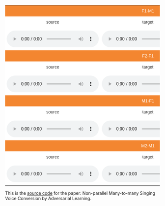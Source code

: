 

<div>

<style type="text/css">
.tg  {border-collapse:collapse;border-spacing:0;border-color:#aaa;width: auto}
.tg td{font-family:Arial, sans-serif;font-size:14px;padding:10px 5px;border-style:solid;border-width:0px;overflow:hidden;word-break:normal;border-color:#aaa;color:#333;background-color:#fff;}
.tg th{font-family:Arial, sans-serif;font-size:14px;font-weight:normal;padding:10px 5px;border-style:solid;border-width:0px;overflow:hidden;word-break:normal;border-color:#aaa;color:#fff;background-color:#f38630;}
.tg .tg-s6z2{text-align:center}
</style>

<table class="tg">
  <tr>
    <th class="tg-s6z2" colspan="3">F1-M1</th>
  </tr>
  <tr>
    <td class="tg-s6z2">source</td>
    <td class="tg-s6z2">target</td>
    <td class="tg-s6z2">converted</td>
  </tr>
  <tr>
    <td class="tg-s6z2">
    <audio controls="controls">
<source type="audio/wav" src="assets/f1-m1/爱上你的悲剧-f1.wav"></source>
    </td>
    <td class="tg-s6z2">
    <audio controls="controls">
<source type="audio/wav" src="assets/f1-m1/冲动的惩罚-m1.wav"></source>
    </td>
    <td class="tg-s6z2">
    <audio controls="controls">
<source type="audio/wav" src="assets/f1-m1/爱上你的悲剧-f1-m1.wav"></source>
    </td>
  </tr>
 


<tr>
    <th class="tg-s6z2" colspan="3">F2-F1</th>
  </tr>
  <tr>
    <td class="tg-s6z2">source</td>
    <td class="tg-s6z2">target</td>
    <td class="tg-s6z2">converted</td>
  </tr>
  <tr>
    <td class="tg-s6z2">
    <audio controls="controls">
<source type="audio/wav" src="assets/f2-f1/昨夜星辰f2.wav"></source>
    </td>
    <td class="tg-s6z2">
    <audio controls="controls">
<source type="audio/wav" src="assets/f2-f1/给电影人的情书.wav"></source>
    </td>
    <td class="tg-s6z2">
    <audio controls="controls">
<source type="audio/wav" src="assets/f2-f1/昨夜星辰f2-f1.wav"></source>
    </td>
  </tr>



 <tr>
    <th class="tg-s6z2" colspan="3">M1-F1</th>
  </tr>
  <tr>
    <td class="tg-s6z2">source</td>
    <td class="tg-s6z2">target</td>
    <td class="tg-s6z2">converted</td>
  </tr>
  <tr>
    <td class="tg-s6z2">
    <audio controls="controls">
<source type="audio/wav" src="assets/m1-f1/敖包相会-m1.wav"></source>
    </td>
    <td class="tg-s6z2">
    <audio controls="controls">
<source type="audio/wav" src="assets/m1-f1/春风吻上我的脸-f1.wav"></source>
    </td>
    <td class="tg-s6z2">
    <audio controls="controls">
<source type="audio/wav" src="assets/m1-f1/敖包相会-m1-f1.wav"></source>
    </td>
  </tr>




<tr>
    <th class="tg-s6z2" colspan="3">M2-M1</th>
  </tr>
  <tr>
    <td class="tg-s6z2">source</td>
    <td class="tg-s6z2">target</td>
    <td class="tg-s6z2">converted</td>
  </tr>
  <tr>
    <td class="tg-s6z2">
    <audio controls="controls">
<source type="audio/wav" src="assets/m2-m1/今天-m2.wav"></source>
    </td>
    <td class="tg-s6z2">
    <audio controls="controls">
<source type="audio/wav" src="assets/m2-m1/2002年的第一场雪-m1.wav"></source>
    </td>
    <td class="tg-s6z2">
    <audio controls="controls">
<source type="audio/wav" src="assets/m2-m1/今天-m2-m1.wav"></source>
    </td>
  </tr>
 


</table>


</div>

This is the [source code](https://github.com/hujinsen/MSVC-GAN) for the paper: Non-parallel Many-to-many Singing Voice Conversion by Adversarial Learning.

